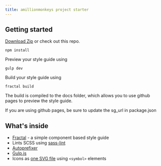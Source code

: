 ```yaml
---
title: amillionmonkeys project starter
---
```


## Getting started

[Download Zip](https://github.com/philyboysmith/project-starter/archive/master.zip) or check out this repo.

```
npm install
```

Preview your style guide using 

```
gulp dev
```

Build your style guide using 

```
fractal build
```

The build is compiled to the docs folder, which allows you to use github pages to preview the style guide.

If you are using github pages, be sure to update the sg_url in package.json

## What's inside

- [Fractal](http://fractal.build) - a simple component based style guide
- Lints SCSS using [sass-lint](https://github.com/sasstools/sass-lint)
- [Autoprefixer](https://github.com/postcss/autoprefixer)
- [Gulp.js](http://gulpjs.com)
- Icons as [one SVG file](https://github.com/w0rm/gulp-svgstore) using `<symbol>` elements
